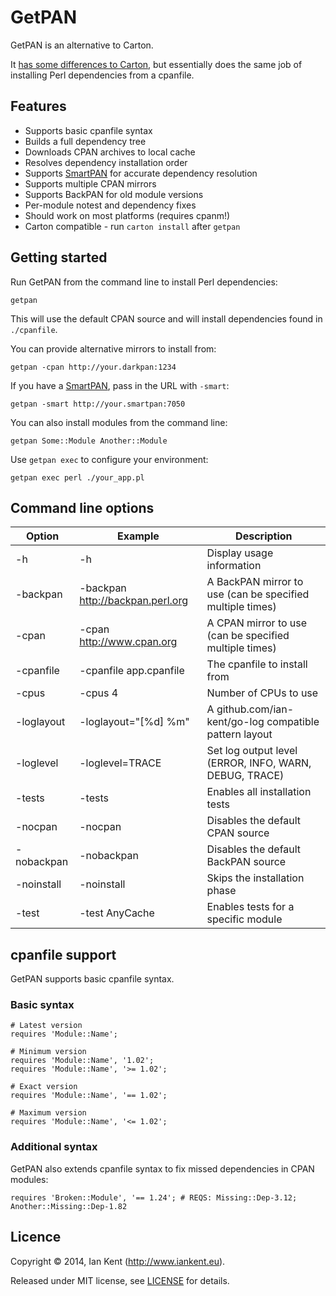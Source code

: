 GetPAN
======

GetPAN is an alternative to Carton.

It [has some differences to Carton](Carton.md), but essentially does 
the same job of installing Perl dependencies from a cpanfile.

## Features

- Supports basic cpanfile syntax
- Builds a full dependency tree
- Downloads CPAN archives to local cache
- Resolves dependency installation order
- Supports [SmartPAN](../smartpan/README.md) for accurate dependency resolution
- Supports multiple CPAN mirrors
- Supports BackPAN for old module versions
- Per-module notest and dependency fixes
- Should work on most platforms (requires cpanm!)
- Carton compatible - run `carton install` after `getpan`

## Getting started

Run GetPAN from the command line to install Perl dependencies:

    getpan

This will use the default CPAN source and will install dependencies
found in `./cpanfile`.

You can provide alternative mirrors to install from:

    getpan -cpan http://your.darkpan:1234

If you have a [SmartPAN](../smartpan/README.md), pass in the URL with `-smart`:

    getpan -smart http://your.smartpan:7050

You can also install modules from the command line:

    getpan Some::Module Another::Module

Use `getpan exec` to configure your environment:

    getpan exec perl ./your_app.pl

## Command line options

| Option            | Example                          | Description
| ---------         | -------                          | -----------
| -h                | -h                               | Display usage information
| -backpan          | -backpan http://backpan.perl.org | A BackPAN mirror to use (can be specified multiple times)
| -cpan             | -cpan http://www.cpan.org        | A CPAN mirror to use (can be specified multiple times)
| -cpanfile         | -cpanfile app.cpanfile           | The cpanfile to install from
| -cpus             | -cpus 4                          | Number of CPUs to use
| -loglayout        | -loglayout="[%d] %m"             | A github.com/ian-kent/go-log compatible pattern layout
| -loglevel         | -loglevel=TRACE                  | Set log output level (ERROR, INFO, WARN, DEBUG, TRACE)
| -tests            | -tests                           | Enables all installation tests
| -nocpan           | -nocpan                          | Disables the default CPAN source
| -nobackpan        | -nobackpan                       | Disables the default BackPAN source
| -noinstall        | -noinstall                       | Skips the installation phase
| -test             | -test AnyCache                   | Enables tests for a specific module

## cpanfile support

GetPAN supports basic cpanfile syntax.

### Basic syntax

	# Latest version
    requires 'Module::Name';

    # Minimum version
    requires 'Module::Name', '1.02';
    requires 'Module::Name', '>= 1.02';

    # Exact version
    requires 'Module::Name', '== 1.02';

    # Maximum version
    requires 'Module::Name', '<= 1.02';

### Additional syntax

GetPAN also extends cpanfile syntax to fix missed dependencies in CPAN modules:

    requires 'Broken::Module', '== 1.24'; # REQS: Missing::Dep-3.12; Another::Missing::Dep-1.82


## Licence

Copyright ©‎ 2014, Ian Kent (http://www.iankent.eu).

Released under MIT license, see [LICENSE](LICENSE.md) for details.
